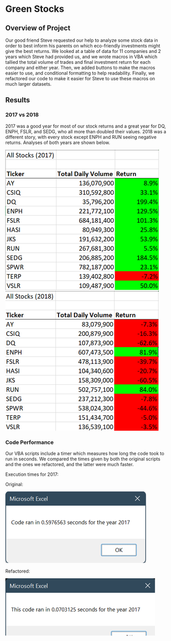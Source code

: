 # Green Stocks

## Overview of Project

Our good friend Steve requested our help to analyze some stock data in order to best inform his parents on which eco-friendly investments might give the best returns. We looked at a table of data for 11 companies and 2 years which Steve had provided us, and we wrote macros in VBA which tallied the total volume of trades and final investment return for each company and either year. Then, we added buttons to make the macros easier to use, and conditional formatting to help readability. Finally, we refactored our code to make it easier for Steve to use these macros on much larger datasets.

## Results
 
### 2017 vs 2018

2017 was a good year for most of our stock returns and a great year for DQ, ENPH, FSLR, and SEDG, who all more than doubled their values. 2018 was a different story, with every stock except ENPH and RUN seeing negative returns. Analyses of both years are shown below.

![image](/Resources/2017_analysis.png)
![image](/Resources/2018_analysis.png)

### Code Performance

Our VBA scripts include a timer which measures how long the code took to run in seconds. We compared the times given by both the original scripts and the ones we refactored, and the latter were much faster.

Execution times for 2017:

Original:

![image](/Resources/VBA_Challenge_2017_unrefactored.png)

Refactored:

![image](/Resources/VBA_Challenge_2017.png)